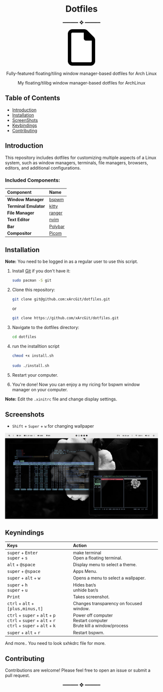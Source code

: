 <!-- Title -->
<h1 align="center"><strong>Dotfiles</strong></h1>

<p align="center"> ━━━━━━ ❖ ━━━━━━ </p> 
<p align="center">
   <img src="screenshot/file-regular.svg" width="90">
</p>
<!-- Description -->

<p align="center">Fully-featured floating/tiling window manager-based dotfiles for Arch Linux</p>
<p align="center">My floating/tilibg window manager-based dotfiles for ArchLinux</p>
<!-- Table of Contents -->

## Table of Contents

- [Introduction](#introduction)
- [Installation](#installation)
- [ScreenShots](#screenshots)
- [Keybindings](#Keybindings)
- [Contributing](#contributing)

<!-- Introduction -->

## Introduction

This repository includes dotfiles for customizing multiple aspects of a Linux system, such as window managers, terminals, file managers, browsers, editors, and additional configurations.

### Included Components:

| **Component**         | **Name**                                      |
| :-------------------- | :-------------------------------------------- |
| **Window Manager**    | [bspwm](https://github.com/baskerville/bspwm) |
| **Terminal Emulator** | [kitty](https://sw.kovidgoyal.net/kitty/)     |
| **File Manager**      | [ranger](https://ranger.github.io/)           |
| **Text Editor**       | [nvim](https://neovim.io/)                    |
| **Bar**               | [Polybar](https://github.com/polybar/polybar) |
| **Compositor**        | [Picom](https://github.com/yshui/picom)                         |

<!-- Installation -->

## Installation

**Note:** You need to be logged in as a regular user to use this script.

1. Install [Git](https://git-scm.com/) if you don't have it:

   ```bash
   sudo pacman -S git
   ```

2. Clone this repository:

   ```bash
   git clone git@github.com:xArcGit/dotfiles.git
   ```

   or

   ```bash
   git clone https://github.com/xArcGit/dotfiles.git
   ```

3. Navigate to the dotfiles directory:

   ```bash
   cd dotfiles
   ```

5. run the installtion script 
    ```bash
    chmod +x install.sh

    sudo ./install.sh
    ```

6. Restart your computer.

7. You're done! Now you can enjoy a my ricing for bspwm window manager on your computer.

**Note:** Edit the `.xinitrc` file and change display settings.

## Screenshots 

- `Shift` + `Super` + `w` for changing wallpaper
<p>
   <img src="screenshot/screenshot_2.png">
</p>

## Keynindings 
| Keys | Action |
|:-|:-|
|<kbd>super</kbd> + <kbd>Enter</kbd><br><kbd>super</kbd> + <kbd>s</kbd> | make terminal<br>Open a floating terminal.
|<kbd>alt</kbd> + <kbd>@space</kbd>| Display menu to select a theme.
|<kbd>super</kbd> + <kbd>@space</kbd>| Apps Menu.
|<kbd>super</kbd> + <kbd>alt</kbd> + <kbd>w</kbd>| Opens a menu to select a wallpaper.
|<kbd>super</kbd> + <kbd>h</kbd><br><kbd>super</kbd> + <kbd>u</kbd>|Hides bar/s<br>unhide bar/s
|<kbd>Print</kbd>| Takes screenshot.
|<kbd>ctrl</kbd> + <kbd>alt</kbd> + <kbd>[plus,minus,t]</kbd>| Changes transparency on focused window.
|<kbd>ctrl</kbd> + <kbd>super</kbd> + <kbd>alt</kbd> + <kbd>p</kbd><br><kbd>ctrl</kbd> + <kbd>super</kbd> + <kbd>alt</kbd> + <kbd>r</kbd><br><kbd>ctrl</kbd> + <kbd>super</kbd> + <kbd>alt</kbd> + <kbd>k| Power off computer<br>Restart computer<br>Brute kill a window/process
|<kbd>super</kbd> + <kbd>alt</kbd> + <kbd>r</kbd>| Restart bspwm.

And more.. You need to look sxhkdrc file for more.


## Contributing

Contributions are welcome! Please feel free to open an issue or submit a pull request.
<p align="center"> ━━━━━━ ❖ ━━━━━━ </p> 
